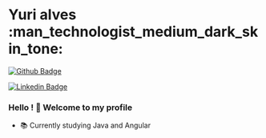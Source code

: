  
<!--
**yurileader/yurileader** is a ✨ _special_ ✨ repository because its `README.md` (this file) appears on your GitHub profile.

Here are some ideas to get you started:

- 🔭 I’m currently working on ...
- 🌱 I’m currently learning ...
- 👯 I’m looking to collaborate on ...
- 🤔 I’m looking for help with ...
- 💬 Ask me about ...
- 📫 How to reach me: ...
- 😄 Pronouns: ...
- ⚡ Fun fact: ...
-->
 # Yuri alves :man_technologist_medium_dark_skin_tone:
 
 [![Github Badge](https://img.shields.io/badge/-Github-000?style=flat-square&logo=Github&logoColor=white&link=https://github.com/yurileader)](https://github.com/yurileader)
 
 [![Linkedin Badge](https://img.shields.io/badge/-LinkedIn-blue?style=flat-square&logo=Linkedin&logoColor=white&link=https://www.linkedin.com/in/yurileader/)](https://www.linkedin.com/in/yurileader/)
 
 ### Hello ! 👋 Welcome to my profile
 
- 📚  Currently studying Java and Angular 
